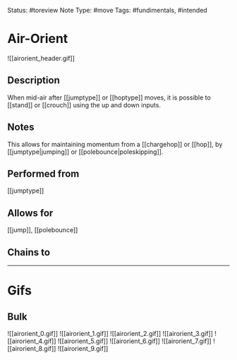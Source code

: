 Status: #toreview
Note Type: #move
Tags: #fundimentals, #intended 

# Air-Orient
![[airorient_header.gif]]
## Description
When mid-air after [[jumptype]] or [[hoptype]] moves, it is possible to [[stand]] or [[crouch]] using the up and down inputs. 

## Notes
This allows for maintaining momentum from a [[chargehop]] or [[hop]], by [[jumptype|jumping]] or [[polebounce|poleskipping]].

## Performed from
[[jumptype]]

## Allows for
[[jump]], [[polebounce]]

## Chains to


___
# Gifs
## Bulk
![[airorient_0.gif]]
![[airorient_1.gif]]
![[airorient_2.gif]]
![[airorient_3.gif]]
![[airorient_4.gif]]
![[airorient_5.gif]]
![[airorient_6.gif]]
![[airorient_7.gif]]
![[airorient_8.gif]]
![[airorient_9.gif]]
